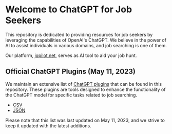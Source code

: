 # Welcome to ChatGPT for Job Seekers

This repository is dedicated to providing resources for job seekers by leveraging the capabilities of OpenAI's ChatGPT. We believe in the power of AI to assist individuals in various domains, and job searching is one of them. 

Our platform, [jopilot.net](https://jopilot.net/), serves as AI tool to aid your job hunt.

## Official ChatGPT Plugins (May 11, 2023)

We maintain an extensive list of [ChatGPT plugins](https://github.com/jopilot-net/jopilot-4-job-seekers/blob/main/chat-gpt-plugins.md) that can be found in this repository. These plugins are tools designed to enhance the functionality of the ChatGPT model for specific tasks related to job searching.

 - [CSV](https://github.com/jopilot-net/jopilot-4-job-seekers/blob/main/chatgpt-pluginc.csv)
 - [JSON](https://raw.githubusercontent.com/jopilot-net/jopilot-4-job-seekers/main/chatgpt_plugins.json)


Please note that this list was last updated on May 11, 2023, and we strive to keep it updated with the latest additions.
